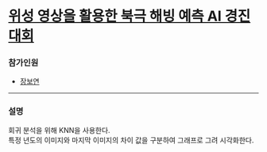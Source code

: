 # [위성 영상을 활용한 북극 해빙 예측 AI 경진대회](https://dacon.io/competitions/official/235706/overview/description)
### 참가인원
- [장보연](https://github.com/BoYeonJang)
***
### 설명
회귀 분석을 위해 KNN을 사용한다.
<br>
특정 년도의 이미지와 마지막 이미지의 차이 값을 구분하여 그래프로 그려 시각화한다.